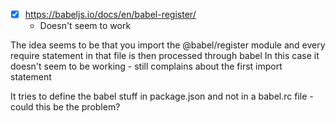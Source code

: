 - [x] https://babeljs.io/docs/en/babel-register/
  - Doesn't seem to work

The idea seems to be that you import the @babel/register module and every require statement in that file is then processed through babel
In this case it doesn't seem to be working - still complains about the first import statement

It tries to define the babel stuff in package.json and not in a babel.rc file - could this be the problem?

